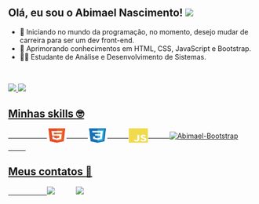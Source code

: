 ## Olá, eu sou o Abimael Nascimento! <img src="https://raw.githubusercontent.com/iampavangandhi/iampavangandhi/master/gifs/Hi.gif" width="10px"></h2>
- 🔭 Iniciando no mundo da programação, no momento, desejo mudar de carreira para ser um dev front-end.
- 🌱 Aprimorando conhecimentos em HTML, CSS, JavaScript e Bootstrap.
- 👨‍🎓 Estudante de Análise e Desenvolvimento de Sistemas.

##
<br>
<div>
  <a href="https://github.com/abimaelnascimento1">
  <img height="180em" src="https://github-readme-stats.vercel.app/api?username=abimaelnascimento1&show_icons=true&theme=cobalt2&include_all_commits=true&count_private=true"/>
  <img height="180em" src="https://github-readme-stats.vercel.app/api/top-langs/?username=abimaelnascimento1&layout=compact&langs_count=7&theme=cobalt2"/>
</div>
    
## Minhas skills :nerd_face:  
<div style="align: center">
  &nbsp;&nbsp;&nbsp;&nbsp;&nbsp;&nbsp;&nbsp;&nbsp;&nbsp;
  &nbsp;&nbsp;&nbsp;&nbsp;&nbsp;&nbsp;&nbsp;&nbsp;&nbsp;
  <img align="center" alt="Abimael-HTML" height="30" width="40" src="https://raw.githubusercontent.com/devicons/devicon/master/icons/html5/html5-original.svg">
  &nbsp;&nbsp;&nbsp;&nbsp;&nbsp;&nbsp;&nbsp;&nbsp;&nbsp;
  <img align="center" alt="Abimael-CSS" height="30" width="40" src="https://raw.githubusercontent.com/devicons/devicon/master/icons/css3/css3-original.svg">
  &nbsp;&nbsp;&nbsp;&nbsp;&nbsp;&nbsp;&nbsp;&nbsp;&nbsp;
  <img align="center" alt="Abimael-Js" height="30" width="40" src="https://raw.githubusercontent.com/devicons/devicon/master/icons/javascript/javascript-plain.svg">
  &nbsp;&nbsp;&nbsp;&nbsp;&nbsp;&nbsp;&nbsp;&nbsp;&nbsp;
  <img align="center" alt="Abimael-Bootstrap" height="30" width="40" src="https://cdn.jsdelivr.net/gh/devicons/devicon/icons/bootstrap/bootstrap-plain.svg">
  &nbsp;&nbsp;&nbsp;&nbsp;&nbsp;&nbsp;&nbsp;&nbsp;&nbsp;
</div>
  
## Meus contatos :iphone:
<div style="align: center">
 &nbsp;&nbsp;&nbsp;&nbsp;&nbsp;&nbsp;&nbsp;&nbsp;&nbsp; &nbsp;&nbsp;&nbsp;&nbsp;&nbsp;&nbsp;&nbsp;&nbsp;&nbsp; <a href = "mailto:abimael2009@hotmail.com"><img src="https://img.shields.io/badge/Microsoft_Outlook-0078D4?style=for-the-badge&logo=microsoft-outlook&logoColor=white" target="_blank"></a>
  &nbsp;&nbsp;&nbsp;&nbsp;&nbsp;&nbsp;&nbsp;&nbsp;&nbsp;
  <a href="https://www.linkedin.com/in/abimael-nascimento-392b24129/" target="_blank"><img src="https://img.shields.io/badge/-LinkedIn-%230077B5?style=for-the-badge&logo=linkedin&logoColor=white" target="_blank"></a>  
</div>  
